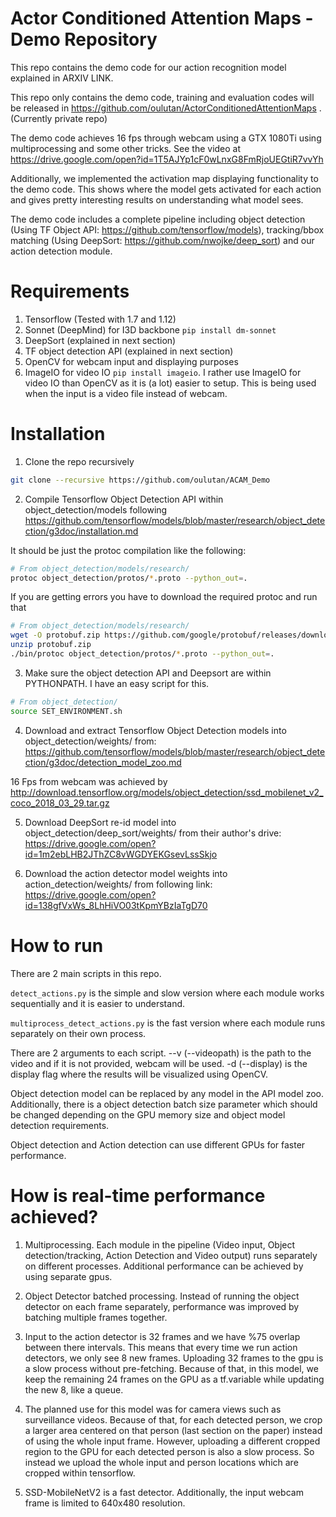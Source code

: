 # Actor Conditioned Attention Maps - Demo Repository

This repo contains the demo code for our action recognition model explained in ARXIV LINK. 

This repo only contains the demo code, training and evaluation codes will be released in https://github.com/oulutan/ActorConditionedAttentionMaps .(Currently private repo)

The demo code achieves 16 fps through webcam using a GTX 1080Ti using multiprocessing and some other tricks. See the video at 
https://drive.google.com/open?id=1T5AJYp1cF0wLnxG8FmRjoUEGtiR7vvYh 

Additionally, we implemented the activation map displaying functionality to the demo code. This shows where the model gets activated for each action and gives pretty interesting results on understanding what model sees. 

The demo code includes a complete pipeline including object detection (Using TF Object API: https://github.com/tensorflow/models), tracking/bbox matching (Using DeepSort: https://github.com/nwojke/deep_sort) and our action detection module.

# Requirements
1. Tensorflow (Tested with 1.7 and 1.12)
2. Sonnet (DeepMind) for I3D backbone ``` pip install dm-sonnet ```
3. DeepSort (explained in next section)
4. TF object detection API (explained in next section)
5. OpenCV for webcam input and displaying purposes
6. ImageIO for video IO ```pip install imageio```. I rather use ImageIO for video IO than OpenCV as it is (a lot) easier to setup. This is being used when the input is a video file instead of webcam.

# Installation

1. Clone the repo recursively

```bash
git clone --recursive https://github.com/oulutan/ACAM_Demo
```

2. Compile Tensorflow Object Detection API within object_detection/models following https://github.com/tensorflow/models/blob/master/research/object_detection/g3doc/installation.md

It should be just the protoc compilation like the following: 
```bash
# From object_detection/models/research/
protoc object_detection/protos/*.proto --python_out=.
```
If you are getting errors you have to download the required protoc and run that
```bash
# From object_detection/models/research/
wget -O protobuf.zip https://github.com/google/protobuf/releases/download/v3.0.0/protoc-3.0.0-linux-x86_64.zip
unzip protobuf.zip
./bin/protoc object_detection/protos/*.proto --python_out=.
```


3. Make sure the object detection API and Deepsort are within PYTHONPATH. I have an easy script for this. 
```bash
# From object_detection/
source SET_ENVIRONMENT.sh
```

4. Download and extract Tensorflow Object Detection models into object_detection/weights/ from: 
https://github.com/tensorflow/models/blob/master/research/object_detection/g3doc/detection_model_zoo.md

16 Fps from webcam was achieved by 
http://download.tensorflow.org/models/object_detection/ssd_mobilenet_v2_coco_2018_03_29.tar.gz

5. Download DeepSort re-id model into object_detection/deep_sort/weights/ from their author's drive: 
https://drive.google.com/open?id=1m2ebLHB2JThZC8vWGDYEKGsevLssSkjo

6. Download the action detector model weights into action_detection/weights/ from following link:
https://drive.google.com/open?id=138gfVxWs_8LhHiVO03tKpmYBzIaTgD70

# How to run
There are 2 main scripts in this repo. 

```detect_actions.py``` is the simple and slow version where each module works sequentially and it is easier to understand. 

```multiprocess_detect_actions.py``` is the fast version where each module runs separately on their own process.

There are 2 arguments to each script. --v (--videopath) is the path to the video and if it is not provided, webcam will be used. -d (--display) is the display flag where the results will be visualized using OpenCV.

Object detection model can be replaced by any model in the API model zoo. Additionally, there is a object detection batch size parameter which should be changed depending on the GPU memory size and object model detection requirements. 

Object detection and Action detection can use different GPUs for faster performance. 

# How is real-time performance achieved?

1. Multiprocessing. Each module in the pipeline (Video input, Object detection/tracking, Action Detection and Video output) runs separately on different processes. Additional performance can be achieved by using separate gpus. 

2. Object Detector batched processing. Instead of running the object detector on each frame separately, performance was improved by batching multiple frames together. 

3. Input to the action detector is 32 frames and we have %75 overlap between there intervals. This means that every time we run action detectors, we only see 8 new frames. Uploading 32 frames to the gpu is a slow process without pre-fetching. Because of that, in this model, we keep the remaining 24 frames on the GPU as a tf.variable while updating the new 8, like a queue.

4. The planned use for this model was for camera views such as surveillance videos. Because of that, for each detected person, we crop a larger area centered on that person (last section on the paper) instead of using the whole input frame. However, uploading a different cropped region to the GPU for each detected person is also a slow process. So instead we upload the whole input and person locations which are cropped within tensorflow. 

5. SSD-MobileNetV2 is a fast detector. Additionally, the input webcam frame is limited to 640x480 resolution.
